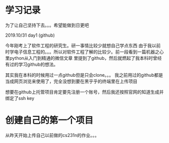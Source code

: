 # 学习记录
为了让自己坚持下去。。。希望能做到日更吧

2019.10/31 day1 (github)

今年刚考上了软件工程的研究生。研一事情比较少就想自己学点东西
由于我以前时学电子信息工程的。。。所以对软件工程了解的比较少。前一段看到一篇机器之心里python从入门到精通的微信文章
里提到了github，然后就燃起了我本科时曾经有过的学习github的想法。

其实我在本科的时候用过一点github但是只会clone。。。
我之前用过的github都是当成网页浏览来使用了，完全没想到要在黑乎乎的终端里在上传项目

想要在github上托管项目肯定要先注册一个账号，然后我还按照官网的知道生成并绑定了ssh key

# 创建自己的第一个项目



从昨天开始上传自己以前做的cs231n的作业。。。

